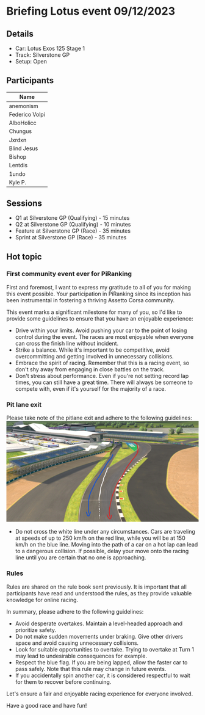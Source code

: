 # Briefing Lotus event 09/12/2023

## Details

- Car: Lotus Exos 125 Stage 1
- Track: Silverstone GP
- Setup: Open

## Participants

| Name          |
|---------------|
| anemonism     |
| Federico Volpi|
| AlboHolicc    |
| Chungus       |
| Jxrdxn        |
| Blind Jesus   |
| Bishop        |
| Lentdis       |
| 1undo         |
| Kyle P.       |

## Sessions

- Q1 at Silverstone GP (Qualifying) - 15 minutes
- Q2 at Silverstone GP (Qualifying) - 10 minutes
- Feature at Silverstone GP (Race) - 35 minutes
- Sprint at Silverstone GP (Race) - 35 minutes

## Hot topic

### First community event ever for PiRanking

First and foremost, I want to express my gratitude to all of you for making this event possible. Your participation in PiRanking since its inception has been instrumental in fostering a thriving Assetto Corsa community.

This event marks a significant milestone for many of you, so I'd like to provide some guidelines to ensure that you have an enjoyable experience:

- Drive within your limits. Avoid pushing your car to the point of losing control during the event. The races are most enjoyable when everyone can cross the finish line without incident.
- Strike a balance. While it's important to be competitive, avoid overcommitting and getting involved in unnecessary collisions.
- Embrace the spirit of racing. Remember that this is a racing event, so don't shy away from engaging in close battles on the track.
- Don't stress about performance. Even if you're not setting record lap times, you can still have a great time. There will always be someone to compete with, even if it's yourself for the majority of a race.

### Pit lane exit

Please take note of the pitlane exit and adhere to the following guidelines:
![Pit exit](src/Briefing-1/image.png)

- Do not cross the white line under any circumstances. Cars are traveling at speeds of up to 250 km/h on the red line, while you will be at 150 km/h on the blue line. Moving into the path of a car on a hot lap can lead to a dangerous collision. If possible, delay your move onto the racing line until you are certain that no one is approaching.

### Rules

Rules are shared on the rule book sent previously. It is important that all participants have read and understood the rules, as they provide valuable knowledge for online racing.

In summary, please adhere to the following guidelines:

- Avoid desperate overtakes. Maintain a level-headed approach and prioritize safety.
- Do not make sudden movements under braking. Give other drivers space and avoid causing unnecessary collisions.
- Look for suitable opportunities to overtake. Trying to overtake at Turn 1 may lead to undesirable consequences for example.
- Respect the blue flag. If you are being lapped, allow the faster car to pass safely. Note that this rule may change in future events.
- If you accidentally spin another car, it is considered respectful to wait for them to recover before continuing.

Let's ensure a fair and enjoyable racing experience for everyone involved.

Have a good race and have fun!
